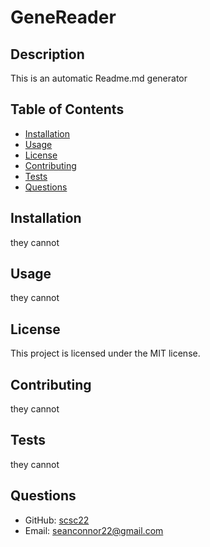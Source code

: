 
  # GeneReader
  
  ## Description
  This is an automatic Readme.md generator
  
  ## Table of Contents
  - [Installation](#installation)
  - [Usage](#usage)
  - [License](#license)
  - [Contributing](#contributing)
  - [Tests](#tests)
  - [Questions](#questions)
  
  ## Installation
  they cannot
  
  ## Usage
  they cannot
  
  ## License
  This project is licensed under the MIT license.
  
  ## Contributing
  they cannot
  
  ## Tests
  they cannot
  
  ## Questions
  - GitHub: [scsc22](https://github.com/scsc22)
  - Email: seanconnor22@gmail.com
  